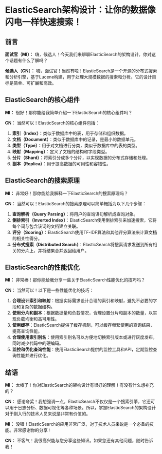 <!--
 * @Author: JavaPub
 * @Date: 2023-07-28 07:44:48
 * @LastEditors: your name
 * @LastEditTime: 2023-07-28 07:44:52
 * @Description: Here is the JavaPub code base. Search JavaPub on the whole web.
 * @FilePath: \JavaPub-Blog\docs\willbe\1v1\46. ElasticSearch架构设计.md
-->
# ElasticSearch架构设计：让你的数据像闪电一样快速搜索！

## 前言

**面试官（MI）：** 嗨，候选人！今天我们来聊聊ElasticSearch的架构设计，你对这个话题有什么了解吗？

**候选人（CN）：** 嗨，面试官！当然有啦！ElasticSearch是一个开源的分布式搜索和分析引擎，基于Lucene构建，用于处理大规模数据的搜索和分析。它的设计目标是简单、可扩展和高效。

## ElasticSearch的核心组件

**MI：** 很好！那你能给我简单介绍一下ElasticSearch的核心组件吗？

**CN：** 当然可以！ElasticSearch的核心组件包括：

1. **索引（Index）**：类似于数据库中的表，用于存储和组织数据。
2. **文档（Document）**：类似于数据库中的记录，是最小的数据单元。
3. **类型（Type）**：用于对文档进行分类，类似于数据库中的表的类型。
4. **映射（Mapping）**：定义了文档的结构和字段类型。
5. **分片（Shard）**：将索引分成多个分片，以实现数据的分布式存储和处理。
6. **副本（Replica）**：用于提高数据的可用性和容错性。

## ElasticSearch的搜索原理

**MI：** 非常好！那你能给我解释一下ElasticSearch的搜索原理吗？

**CN：** 当然可以！ElasticSearch的搜索原理可以简单概括为以下几个步骤：

1. **查询解析（Query Parsing）**：将用户的查询语句解析成查询对象。
2. **倒排索引（Inverted Index）**：ElasticSearch使用倒排索引来加速搜索，它将每个词与包含该词的文档建立关联。
3. **评分（Scoring）**：ElasticSearch使用TF-IDF算法和其他评分算法来计算文档的相关性得分。
4. **分布式搜索（Distributed Search）**：ElasticSearch将搜索请求发送到所有相关的分片上，并将结果合并返回给用户。

## ElasticSearch的性能优化

**MI：** 非常棒！那你能给我分享一些关于ElasticSearch性能优化的技巧吗？

**CN：** 当然可以！以下是一些性能优化的技巧：

1. **合理设计索引和映射**：根据实际需求设计合理的索引和映射，避免不必要的字段和复杂的数据结构。
2. **使用分片和副本**：根据数据量和负载情况，合理设置分片和副本的数量，以实现负载均衡和高可用性。
3. **使用缓存**：ElasticSearch提供了缓存机制，可以缓存频繁使用的查询结果，提高查询性能。
4. **合理使用索引别名**：使用索引别名可以方便地切换索引版本或进行灰度发布，同时减少代码中的硬编码。
5. **监控和优化查询性能**：使用ElasticSearch提供的监控工具和API，定期监控查询性能并进行优化。

## 结语

**MI：** 太棒了！你对ElasticSearch的架构设计有很好的理解！有没有什么想补充的？

**CN：** 感谢夸奖！我想强调一点，ElasticSearch不仅仅是一个搜索引擎，它还可以用于日志分析、数据可视化等各种场景。所以，掌握ElasticSearch的架构设计对于刚入行的技术人员来说是非常有价值的。

**MI：** 没错！ElasticSearch的应用非常广泛，对于技术人员来说是一个必备的技能。非常感谢你的分享！

**CN：** 不客气！我很高兴能与您分享这些知识。如果您还有其他问题，随时告诉我！


